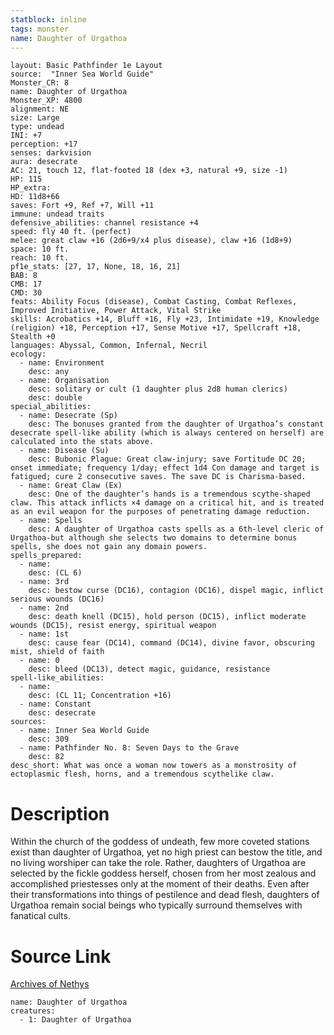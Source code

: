 ```yaml
---
statblock: inline
tags: monster
name: Daughter of Urgathoa
---
```

```statblock
layout: Basic Pathfinder 1e Layout
source:  "Inner Sea World Guide"
Monster_CR: 8
name: Daughter of Urgathoa
Monster_XP: 4800
alignment: NE
size: Large
type: undead
INI: +7
perception: +17
senses: darkvision
aura: desecrate
AC: 21, touch 12, flat-footed 18 (dex +3, natural +9, size -1)
HP: 115
HP_extra: 
HD: 11d8+66
saves: Fort +9, Ref +7, Will +11
immune: undead traits
defensive_abilities: channel resistance +4
speed: fly 40 ft. (perfect)
melee: great claw +16 (2d6+9/x4 plus disease), claw +16 (1d8+9)
space: 10 ft.
reach: 10 ft.
pf1e_stats: [27, 17, None, 18, 16, 21]
BAB: 8
CMB: 17
CMD: 30
feats: Ability Focus (disease), Combat Casting, Combat Reflexes, Improved Initiative, Power Attack, Vital Strike
skills: Acrobatics +14, Bluff +16, Fly +23, Intimidate +19, Knowledge (religion) +18, Perception +17, Sense Motive +17, Spellcraft +18, Stealth +0
languages: Abyssal, Common, Infernal, Necril
ecology:
  - name: Environment
    desc: any
  - name: Organisation
    desc: solitary or cult (1 daughter plus 2d8 human clerics)
    desc: double
special_abilities:
  - name: Desecrate (Sp)
    desc: The bonuses granted from the daughter of Urgathoa’s constant desecrate spell-like ability (which is always centered on herself) are calculated into the stats above.
  - name: Disease (Su)
    desc: Bubonic Plague: Great claw-injury; save Fortitude DC 20; onset immediate; frequency 1/day; effect 1d4 Con damage and target is fatigued; cure 2 consecutive saves. The save DC is Charisma-based.
  - name: Great Claw (Ex)
    desc: One of the daughter’s hands is a tremendous scythe-shaped claw. This attack inflicts ×4 damage on a critical hit, and is treated as an evil weapon for the purposes of penetrating damage reduction.
  - name: Spells
    desc: A daughter of Urgathoa casts spells as a 6th-level cleric of Urgathoa-but although she selects two domains to determine bonus spells, she does not gain any domain powers.
spells_prepared:
  - name:
    desc: (CL 6)
  - name: 3rd
    desc: bestow curse (DC16), contagion (DC16), dispel magic, inflict serious wounds (DC16)
  - name: 2nd
    desc: death knell (DC15), hold person (DC15), inflict moderate wounds (DC15), resist energy, spiritual weapon
  - name: 1st
    desc: cause fear (DC14), command (DC14), divine favor, obscuring mist, shield of faith
  - name: 0
    desc: bleed (DC13), detect magic, guidance, resistance
spell-like_abilities:
  - name:
    desc: (CL 11; Concentration +16)
  - name: Constant
    desc: desecrate
sources:
  - name: Inner Sea World Guide
    desc: 309
  - name: Pathfinder No. 8: Seven Days to the Grave
    desc: 82
desc_short: What was once a woman now towers as a monstrosity of ectoplasmic flesh, horns, and a tremendous scythelike claw.
```
# Description
Within the church of the goddess of undeath, few more coveted stations exist than daughter of Urgathoa, yet no high priest can bestow the title, and no living worshiper can take the role. Rather, daughters of Urgathoa are selected by the fickle goddess herself, chosen from her most zealous and accomplished priestesses only at the moment of their deaths. Even after their transformations into things of pestilence and dead flesh, daughters of Urgathoa remain social beings who typically surround themselves with fanatical cults.
# Source Link
[Archives of Nethys](https://aonprd.com/MonsterDisplay.aspx?ItemName=Daughter%20of%20Urgathoa)
```encounter-table
name: Daughter of Urgathoa
creatures:
  - 1: Daughter of Urgathoa
```
